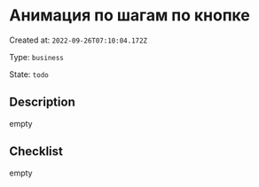 # Анимация по шагам по кнопке

Created at: `2022-09-26T07:10:04.172Z`

Type: `business`

State: `todo`

## Description
empty

## Checklist
empty
